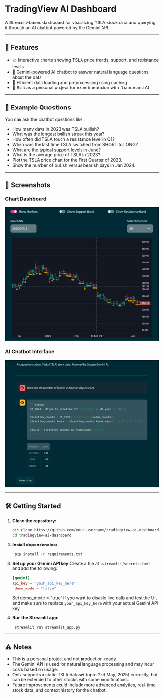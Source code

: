 # TradingView AI Dashboard

A Streamlit-based dashboard for visualizing TSLA stock data and querying it through an AI chatbot powered by the Gemini
API.

---

## 🚀 Features

- 📈 Interactive charts showing TSLA price trends, support, and resistance levels
- 🤖 Gemini-powered AI chatbot to answer natural language questions about the data
- 💾 Efficient data loading and preprocessing using caching
- 🧪 Built as a personal project for experimentation with finance and AI

---

## 💬 Example Questions

You can ask the chatbot questions like:

- How many days in 2023 was TSLA bullish?
- What was the longest bullish streak this year?
- How often did TSLA touch a resistance level in Q1?
- When was the last time TSLA switched from SHORT to LONG?
- What are the typical support levels in June?
- What is the average price of TSLA in 2023?
- Plot the TSLA price chart for the First Quarter of 2023.
- Show the number of bullish versus bearish days in Jan 2024.

---

## 📸 Screenshots

### Chart Dashboard

![Chart Dashboard](assets/ss_chart.png)

### AI Chatbot Interface

![Chatbot Interface](assets/ss_chatbot.png)

---

## 🛠 Getting Started

1. **Clone the repository:**
   ```bash
   git clone https://github.com/your-username/tradingview-ai-dashboard.git
   cd tradingview-ai-dashboard
    ```

2. **Install dependencies:**
   ```bash
    pip install -r requirements.txt
    ```

3. **Set up your Gemini API key**
   Create a file at `.streamlit/secrets.toml` and add the following:

   ```toml
   [gemini]
   api_key = "your_api_key_here"
    demo_mode = "false"
   ```
   Set demo_mode = "true" if you want to disable live calls and test the UI, and make sure to replace
   `your_api_key_here` with your actual Gemini API key.


4. **Run the Streamlit app:**
   ```bash
    streamlit run streamlit_app.py
    ```

---

## ⚠️ Notes

- This is a personal project and not production-ready.
- The Gemini API is used for natural language processing and may incur costs based on usage.
- Only supports a static TSLA dataset (upto 2nd May, 2025) currently, but can be extended to other stocks with some
  modifications.
- Future improvements could include more advanced analytics, real-time stock data, and context history for the chatbot.

